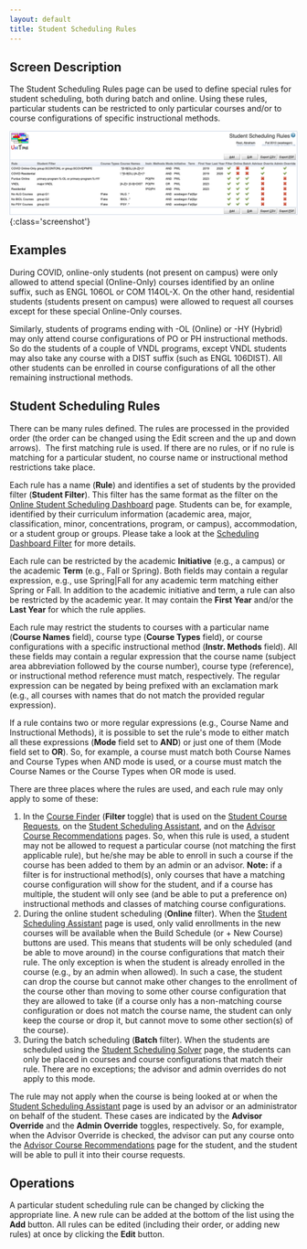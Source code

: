 ```yaml
---
layout: default
title: Student Scheduling Rules
---
```



## Screen Description

The Student Scheduling Rules page can be used to define special rules for student scheduling, both during batch and online. Using these rules, particular students can be restricted to only particular courses and/or to course configurations of specific instructional methods.


![Student Scheduling Rules](images/student-scheduling-rules-1.png){:class='screenshot'}

## Examples

During COVID, online-only students (not present on campus) were only allowed to attend special (Online-Only) courses identified by an online suffix, such as ENGL 106OL or COM 114OL-X. On the other hand, residential students (students present on campus) were allowed to request all courses except for these special Online-Only courses.

Similarly, students of programs ending with -OL (Online) or -HY (Hybrid) may only attend course configurations of PO or PH instructional methods. So do the students of a couple of VNDL programs, except VNDL students may also take any course with a DIST suffix (such as ENGL 106DIST). All other students can be enrolled in course configurations of all the other remaining instructional methods.

## Student Scheduling Rules


There can be many rules defined. The rules are processed in the provided order (the order can be changed using the Edit screen and the up and down arrows).  The first matching rule is used. If there are no rules, or if no rule is matching for a particular student, no course name or instructional method restrictions take place.


Each rule has a name (**Rule**) and identifies a set of students by the provided filter (**Student Filter**). This filter has the same format as the filter on the [Online Student Scheduling Dashboard](online-student-scheduling-dashboard) page. Students can be, for example, identified by their curriculum information (academic area, major, classification, minor, concentrations, program, or campus), accommodation, or a student group or groups. Please take a look at the [Scheduling Dashboard Filter](scheduling-dashboard-filter) for more details.


Each rule can be restricted by the academic  **Initiative** (e.g., a campus) or the academic **Term** (e.g., Fall or Spring). Both fields may contain a regular expression, e.g., use Spring\|Fall for any academic term matching either Spring or Fall. In addition to the academic initiative and term, a rule can also be restricted by the academic year. It may contain the **First Year** and/or the **Last Year** for which the rule applies.


Each rule may restrict the students to courses with a particular name (**Course Names** field), course type (**Course Types** field), or course configurations with a specific instructional method (**Instr. Methods** field). All these fields may contain a regular expression that the course name (subject area abbreviation followed by the course number), course type (reference), or instructional method reference must match, respectively. The regular expression can be negated by being prefixed with an exclamation mark (e.g., all courses with names that do not match the provided regular expression).


If a rule contains two or more regular expressions (e.g., Course Name and Instructional Methods), it is possible to set the rule's mode to either match all these expressions (**Mode** field set to **AND**) or just one of them (Mode field set to **OR**). So, for example, a course must match both Course Names and Course Types when AND mode is used, or a course must match the Course Names or the Course Types when OR mode is used.


There are three places where the rules are used, and each rule may only apply to some of these:

1. In the [Course Finder](course-finder) (**Filter** toggle) that is used on the [Student Course Requests](student-course-requests), on the [Student Scheduling Assistant](student-scheduling-assistant), and on the [Advisor Course Recommendations](advisor-course-recommendations) pages. So, when this rule is used, a student may not be allowed to request a particular course (not matching the first applicable rule), but he/she may be able to enroll in such a course if the course has been added to them by an admin or an advisor. **Note:** if a filter is for instructional method(s), only courses that have a matching course configuration will show for the student, and if a course has multiple, the student will only see (and be able to put a preference on) instructional methods and classes of matching course configurations.
2. During the online student scheduling (**Online** filter). When the [Student Scheduling Assistant](student-scheduling-assistant) page is used, only valid enrollments in the new courses will be available when the Build Schedule (or + New Course) buttons are used. This means that students will be only scheduled (and be able to move around) in the course configurations that match their rule. The only exception is when the student is already enrolled in the course (e.g., by an admin when allowed). In such a case, the student can drop the course but cannot make other changes to the enrollment of the course other than moving to some other course configuration that they are allowed to take (if a course only has a non-matching course configuration or does not match the course name, the student can only keep the course or drop it, but cannot move to some other section(s) of the course). 
3. During the batch scheduling (**Batch** filter). When the students are scheduled using the [Student Scheduling Solver](student-scheduling-solver) page, the students can only be placed in courses and course configurations that match their rule. There are no exceptions; the advisor and admin overrides do not apply to this mode.

The rule may not apply when the course is being looked at or when the [Student Scheduling Assistant](student-scheduling-assistant) page is used by an advisor or an administrator on behalf of the student. These cases are indicated by the **Advisor Override** and the **Admin Override** toggles, respectively. So, for example, when the Advisor Override is checked, the advisor can put any course onto the [Advisor Course Recommendations](advisor-course-recommendations) page for the student, and the student will be able to pull it into their course requests.

## Operations

A particular student scheduling rule can be changed by clicking the appropriate line. A new rule can be added at the bottom of the list using the **Add** button. All rules can be edited (including their order, or adding new rules) at once by clicking the **Edit** button.
